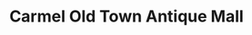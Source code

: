 ---
title: "Carmel Old Town Antique Mall"
url: /carmel/carmel-old-town-antique-mall/
shop: antiques
---
